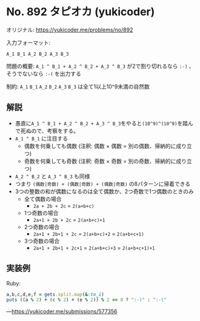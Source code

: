 # No. 892 タピオカ (yukicoder)
オリジナル: https://yukicoder.me/problems/no/892

入力フォーマット:
```
A_1 B_1 A_2 B_2 A_3 B_3
```

問題の概要: `A_1 ^ B_1 + A_2 ^ B_2 + A_3 ^ B_3` が2で割り切れるなら `:-)` 、そうでないなら `:-(` を出力する

制約: `A_1` `B_1` `A_2` `B_2` `A_3` `B_3` は全て1以上10^9未満の自然数
## 解説
* 愚直に`A_1 ^ B_1 + A_2 ^ B_2 + A_3 ^ B_3`をやると`(10^9)^(10^9)`を踏んで死ぬので、考察をする。
* `A_1 ^ B_1` に注目する
  * 偶数を何乗しても偶数 (注釈: 偶数 × 偶数 = 別の偶数、帰納的に成り立つ)
  * 奇数を何乗しても奇数 (注釈: 奇数 × 奇数 = 別の奇数、帰納的に成り立つ)
* `A_2 ^ B_2` と `A_3 ^ B_3` も同様
* つまり `(偶数|奇数) + (偶数|奇数) + (偶数|奇数)` の8パターンに帰着できる
* 3つの整数の和が偶数になるのは全て偶数か、2つ奇数で1つ偶数のときのみ
  * 全て偶数の場合
    * `2a + 2b + 2c` = `2(a+b+c)`
  * 1つ奇数の場合
    * `2a+1 + 2b + 2c` = `2(a+b+c)+1`
  * 2つ奇数の場合
    * `2a+1 + 2b+1 + 2c` = `2(a+b+c)+2` = `2(a+b+c+1)`
  * 3つ奇数の場合
    * `2a+1 + 2b+1 + 2c+1` = `2(a+b+c)+3` = `2(a+b+c+1)+1`

## 実装例
Ruby:
```rb
a,b,c,d,e,f = gets.split.map(&:to_i)
puts ((a % 2) + (c % 2) + (e % 2)) % 2 == 0 ? ":-)" : ":-("
```
&mdash;https://yukicoder.me/submissions/577356
